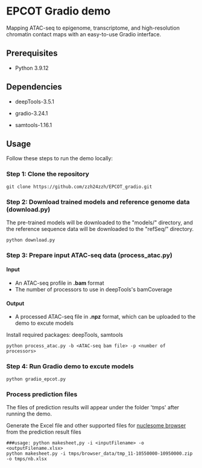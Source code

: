 # EPCOT Gradio demo


Mapping ATAC-seq to epigenome, transcriptome, and high-resolution chromatin contact maps with an easy-to-use Gradio interface.

## Prerequisites

* Python 3.9.12

## Dependencies

* deepTools-3.5.1

* gradio-3.24.1

* samtools-1.16.1

## Usage

Follow these steps to run the demo locally:

### Step 1: Clone the repository

```
git clone https://github.com/zzh24zzh/EPCOT_gradio.git
```

### Step 2: Download trained models and reference genome data (download.py)

The pre-trained models will be downloaded to the "models/" directory, and the reference sequence data will be downloaded to the "refSeq/" directory. 
```
python download.py
```


### Step 3: Prepare input ATAC-seq data (process_atac.py)
#### Input
* An ATAC-seq profile in **.bam** format
* The number of processors to use in deepTools's bamCoverage

#### Output
* A processed ATAC-seq file in **.npz** format, which can be uploaded to the demo to excute models


Install required packages: deepTools, samtools
```
python process_atac.py -b <ATAC-seq bam file> -p <number of processors>
```



### Step 4: Run Gradio demo to excute models

```
python gradio_epcot.py
```


### Process prediction files
The files of prediction results will appear under the folder 'tmps' after running the demo.

Generate the Excel file and other supported files for [nuclesome browser](https://github.com/nucleome/nucleserver) from the prediction result files
```
###usage: python makesheet,py -i <inputFilename> -o <outputFilename.xlsx>
python makesheet.py -i tmps/browser_data/tmp_11-10550000-10950000.zip -o tmps/nb.xlsx
```
